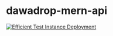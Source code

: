 # dawadrop-mern-api
[![Efficient Test Instance Deployment](https://github.com/palladiumkenya/dawadrop-mern-api/actions/workflows/testdeployment.yml/badge.svg)](https://github.com/palladiumkenya/dawadrop-mern-api/actions/workflows/testdeployment.yml)
